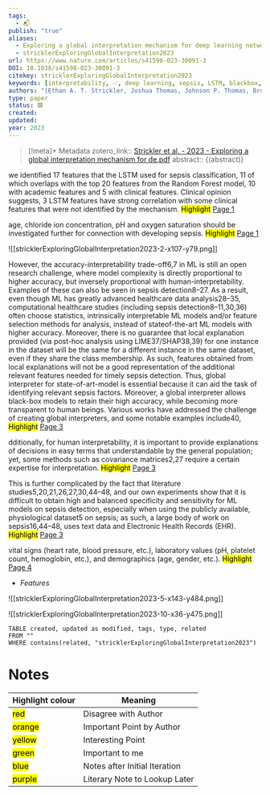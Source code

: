 ```yaml
---
tags:
  - 📬
publish: "true"
aliases:
  - Exploring a global interpretation mechanism for deep learning networks when predicting sepsis
  - stricklerExploringGlobalInterpretation2023
url: https://www.nature.com/articles/s41598-023-30091-3
DOI: 10.1038/s41598-023-30091-3
citekey: stricklerExploringGlobalInterpretation2023
keywords: [interpretability, ✅, deep learning, sepsis, LSTM, blackbox, keytext]
authors: "[Ethan A. T. Strickler, Joshua Thomas, Johnson P. Thomas, Bruce Benjamin, Rittika Shamsuddin]"
type: paper
status: 🟥
created: 
updated:
year: 2023
---
```




> [!meta]+ Metadata
> zotero_link:: [Strickler et al. - 2023 - Exploring a global interpretation mechanism for de.pdf](zotero://select/library/items/SU7NVC69)
> abstract:: {(abstract)}


we identified 17 features that the LSTM used for sepsis classification, 11 of which overlaps with the top 20 features from the Random Forest model, 10 with academic features and 5 with clinical features. Clinical opinion suggests, 3 LSTM features have strong correlation with some clinical features that were not identified by the mechanism. 
	<mark class="hltr-yellow" >Highlight</mark> [Page 1](zotero://open-pdf/library/items/?page=1&annotation=YNFL3PWP)

age, chloride ion concentration, pH and oxygen saturation should be investigated further for connection with developing sepsis. 
	<mark class="hltr-yellow" >Highlight</mark> [Page 1](zotero://open-pdf/library/items/?page=1&annotation=HUP3TLJ8)

![[stricklerExploringGlobalInterpretation2023-2-x107-y79.png]]

However, the accuracy-interpretability trade-off6,7 in ML is still an open research challenge, where model complexity is directly proportional to higher accuracy, but inversely proportional with human-interpretability. Examples of these can also be seen in sepsis detection8–27. As a result, even though ML has greatly advanced healthcare data analysis28–35, computational healthcare studies (including sepsis detection8–11,30,36) often choose statistics, intrinsically interpretable ML models and/or feature selection methods for analysis, instead of stateof-the-art ML models with higher accuracy. Moreover, there is no guarantee that local explanation provided (via post-hoc analysis using LIME37/SHAP38,39) for one instance in the dataset will be the same for a different instance in the same dataset, even if they share the class membership. As such, features obtained from local explanations will not be a good representation of the additional relevant features needed for timely sepsis detection. Thus, global interpreter for state-of-art-model is essential because it can aid the task of identifying relevant sepsis factors. Moreover, a global interpreter allows black-box models to retain their high accuracy, while becoming more transparent to human beings. Various works have addressed the challenge of creating global interpreters, and some notable examples include40, 
	<mark class="hltr-gray" >Highlight</mark> [Page 3](zotero://open-pdf/library/items/?page=3&annotation=S2CYTFPB)

dditionally, for human interpretability, it is important to provide explanations of decisions in easy terms that understandable by the general population; yet, some methods such as covariance matrices2,27 require a certain expertise for interpretation. 
	<mark class="hltr-yellow" >Highlight</mark> [Page 3](zotero://open-pdf/library/items/?page=3&annotation=ISF5IWTY)

This is further complicated by the fact that literature studies5,20,21,26,27,30,44–48, and our own experiments show that it is difficult to obtain high and balanced specificity and sensitivity for ML models on sepsis detection, especially when using the publicly available, physiological dataset5 on sepsis; as such, a large body of work on sepsis16,44–48, uses text data and Electronic Health Records (EHR). 
	<mark class="hltr-yellow" >Highlight</mark> [Page 3](zotero://open-pdf/library/items/?page=3&annotation=WXJHHAGS)

vital signs (heart rate, blood pressure, etc.), laboratory values (pH, platelet count, hemoglobin, etc.), and demographics (age, gender, etc.). 
	<mark class="hltr-yellow" >Highlight</mark> [Page 4](zotero://open-pdf/library/items/?page=4&annotation=FTDTQWNQ)

-	*Features*

![[stricklerExploringGlobalInterpretation2023-5-x143-y484.png]]

![[stricklerExploringGlobalInterpretation2023-10-x36-y475.png]]

```dataview
TABLE created, updated as modified, tags, type, related
FROM ""
WHERE contains(related, "stricklerExploringGlobalInterpretation2023")
```


# Notes

| Highlight colour | Meaning |
|-----|----|
|<mark class="hltr-red">red</mark> | Disagree with Author |
|<mark class="hltr-orange">orange</mark> | Important Point by Author |
|<mark class="hltr-yellow">yellow</mark> | Interesting Point |
|<mark class="hltr-green">green</mark> | Important to me |
|<mark class="hltr-blue">blue</mark> | Notes after Initial Iteration |
|<mark class="hltr-purple">purple</mark> | Literary Note to Lookup Later |
